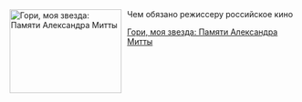 <!--2025-07-14 15:30:04-->
<div class="yb">
  <div class="rss kino_teatr"><a href="https://www.kino-teatr.ru/blog/y2025/7-14/2105/" title="Гори, моя звезда: Памяти Александра Митты"><img src="https://www.kino-teatr.ru/blog/5/0/2105/poster.jpg" width="196" height="147" align="left" hspace="5" style="margin: 0px 10px 0px 5px" alt="Гори, моя звезда: Памяти Александра Митты"/></a>Чем обязано режиссеру российское кино <p class="titl"><a href="https://www.kino-teatr.ru/blog/y2025/7-14/2105/">Гори, моя звезда: Памяти Александра Митты</a></p></div>
</div>
